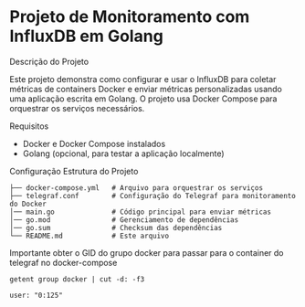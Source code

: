 # Projeto de Monitoramento com InfluxDB em Golang

Descrição do Projeto

Este projeto demonstra como configurar e usar o InfluxDB para coletar métricas de containers Docker e enviar métricas personalizadas usando uma aplicação escrita em Golang. O projeto usa Docker Compose para orquestrar os serviços necessários.


Requisitos

- Docker e Docker Compose instalados
- Golang (opcional, para testar a aplicação localmente)


Configuração
Estrutura do Projeto

```
├── docker-compose.yml   # Arquivo para orquestrar os serviços
├── telegraf.conf        # Configuração do Telegraf para monitoramento do Docker
│── main.go              # Código principal para enviar métricas
│── go.mod               # Gerenciamento de dependências
│── go.sum               # Checksum das dependências
└── README.md            # Este arquivo
```

Importante obter o GID do grupo docker para passar para o container do telegraf no docker-compose

```
getent group docker | cut -d: -f3
```

```
user: "0:125"
```